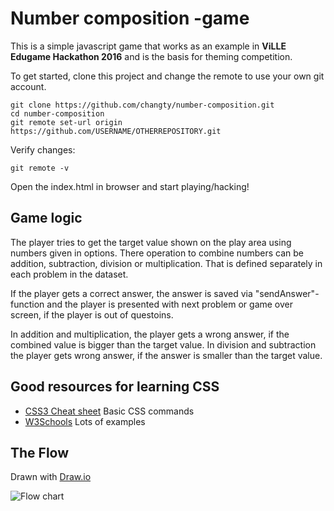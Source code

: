# Number composition -game
This is a simple javascript game that works as an example in **ViLLE Edugame Hackathon 2016** and is the basis for theming competition. 

To get started, clone this project and change the remote to use your own git account. 
```
git clone https://github.com/changty/number-composition.git
cd number-composition
git remote set-url origin https://github.com/USERNAME/OTHERREPOSITORY.git
```

Verify changes: 
```
git remote -v
```

Open the index.html in browser and start playing/hacking!

## Game logic
The player tries to get the target value shown on the play area using numbers given in options. There operation to combine numbers can be addition, subtraction, division or multiplication. That is defined separately in each problem in the dataset.

If the player gets a correct answer, the answer is saved via "sendAnswer"-function and the player is presented with next problem or game over screen, if the player is out of questoins. 

In addition and multiplication, the player gets a wrong answer, if the combined value is bigger than the target value. In division and subtraction the player gets wrong answer, if the answer is smaller than the target value.


## Good resources for learning CSS
* [CSS3 Cheat sheet](http://www.lesliefranke.com/files/reference/csscheatsheet.html) Basic CSS commands
* [W3Schools](http://www.w3schools.com/css/) Lots of examples  

## The Flow 
Drawn with [Draw.io](http://draw.io) 

![Flow chart](https://cdn.rawgit.com/changty/number-composition/master/number-compositions.svg)

